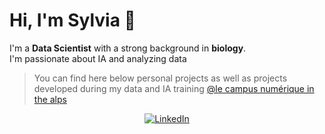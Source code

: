 # Hi, I'm Sylvia 👋

I'm a **Data Scientist** with a strong background in **biology**. <br>
I'm passionate about IA and analyzing data
> You can find here below personal projects as well as projects developed during my data and IA training [@le campus numérique in the alps](https://le-campus-numerique.fr/)


<div align="center">
  
[![LinkedIn](https://img.shields.io/badge/LinkedIn--Sylvia_Lehmann-blue)](https://www.linkedin.com/in/sylvia-lehmann/)

</div>
